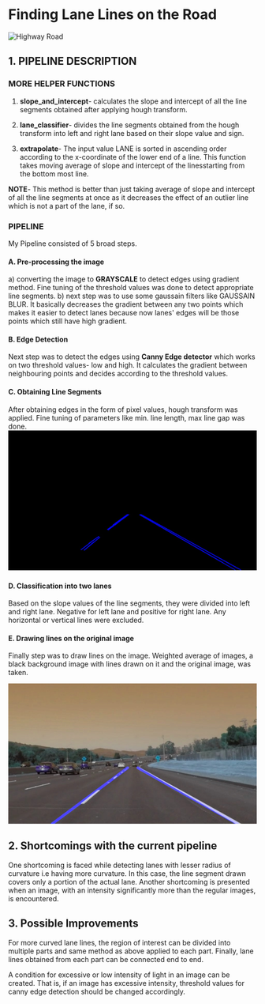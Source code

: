# **Finding Lane Lines on the Road**

![Highway Road](test_images/solidWhiteCurve.jpg)
## 1. PIPELINE DESCRIPTION

### MORE HELPER FUNCTIONS

1) **slope_and_intercept**- calculates the slope and intercept of all the line segments obtained after applying hough
transform.

2) **lane_classifier**- divides the line segments obtained from the hough transform into left and right lane based on
their slope value and sign. 
		
3) **extrapolate**- The input value LANE is sorted in ascending order according to the x-coordinate
of the lower end of a line. This function takes moving average of slope and intercept of the linesstarting from
the bottom most line.

**NOTE**- This method is better than just taking average of slope and intercept of all the line segments at once as it decreases
the effect of an outlier line which is not a part of the lane, if so.

### PIPELINE 

My Pipeline consisted of 5 broad steps.

#### A. Pre-processing the image
a) converting the image to **GRAYSCALE** to detect edges using gradient method. Fine tuning of
the threshold values was done to detect appropriate line segments.
b) next step was to use some gaussain filters like GAUSSAIN BLUR. It basically decreases the gradient between any two points which makes it easier to detect lanes because now lanes' edges will be those points which still have high gradient.
		
#### B. Edge Detection
Next step was to detect the edges using **Canny Edge detector** which works on two threshold values- low and high. It calculates the gradient between neighbouring points and decides according to the threshold values.

#### C. Obtaining Line Segments
After obtaining edges in the form of pixel values, hough transform was applied. Fine tuning of parameters like min. line length, max line gap was done. 
![Detected Line Segments after Hough transform](test_images_output/DetectedLineSegments.jpg)

#### D. Classification into two lanes
Based on the slope values of the line segments, they were divided into left and right lane. Negative for left lane and positive for right lane. Any horizontal or vertical lines were excluded.

#### E. Drawing lines on the original image
Finally step was to draw lines on the image. Weighted average of images, a black background image with lines drawn on it and the original image, was taken.

![Lane Lines drawn on image](test_images_output/solidWhiteCurve.jpg)


## 2. Shortcomings with the current pipeline

One shortcoming is faced while detecting lanes with lesser radius of curvature i.e having more curvature. In this case, the line segment drawn covers only a portion of the actual lane. Another shortcoming is presented when an image, with an intensity significantly more than the regular images, is encountered. 


## 3. Possible Improvements

For more curved lane lines, the region of interest can be divided into multiple parts and same method as above applied to each part. Finally, lane lines obtained from each part can be connected end to end.

A condition for excessive or low intensity of light in an image can be created. That is, if an image has excessive intensity,
threshold values for canny edge detection should be changed accordingly.

